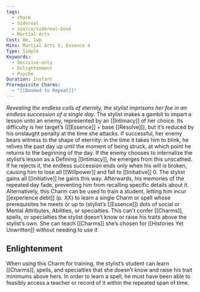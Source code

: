 ```yaml
---
tags:
  - charm
  - Sidereal
  - source/sidereal-book
  - Martial-Arts
Cost: 8m, 1wp
Mins: Martial Arts 5, Essence 4
Type: Simple
Keywords:
  - Decisive-only
  - Enlightenment
  - Psyche
Duration: Instant
Prerequisite Charms:
  - "[[Doomed to Repeat]]"
---
```

*Revealing the endless coils of eternity, the stylist imprisons her foe in an endless succession of a single day.*
The stylist makes a gambit to impart a lesson unto an enemy, represented by an [[Intimacy]] of her choice. Its difficulty is her target’s ([[Essence]] + base [[Resolve]]), but it’s reduced by his onslaught penalty at the time she attacks. If successful, her enemy bears witness to the shape of eternity: in the time it takes him to blink, he relives the past day up until the moment of being struck, at which point he returns to the beginning of the day. If the enemy chooses to internalize the stylist’s lesson as a Defining [[Intimacy]], he emerges from this unscathed. If he rejects it, the endless succession ends only when his will is broken, causing him to lose all [[Willpower]] and fall to [[Initiative]] 0. The stylist gains all [[Initiative]] he gains this way. Afterwards, his memories of the repeated day fade, preventing him from recalling specific details about it. 
Alternatively, this Charm can be used to train a student, letting him incur [[experience debt]] (p. XX) to learn a single Charm or spell whose prerequisites he meets or up to (stylist’s [[Essence]]) dots of social or Mental Attributes, Abilities, or specialties. This can’t confer [[Charms]], spells, or specialties the stylist doesn’t know or raise his traits above the stylist’s own. She can teach [[Charms]] she’s chosen for [[Histories Yet Unwritten]] without needing to use it
## Enlightenment
When using this Charm for training, the stylist’s student can learn [[Charms]], spells, and specialties that she doesn’t know and raise his trait minimums above hers. In order to learn a spell, he must have been able to feasibly access a teacher or record of it within the repeated span of time.